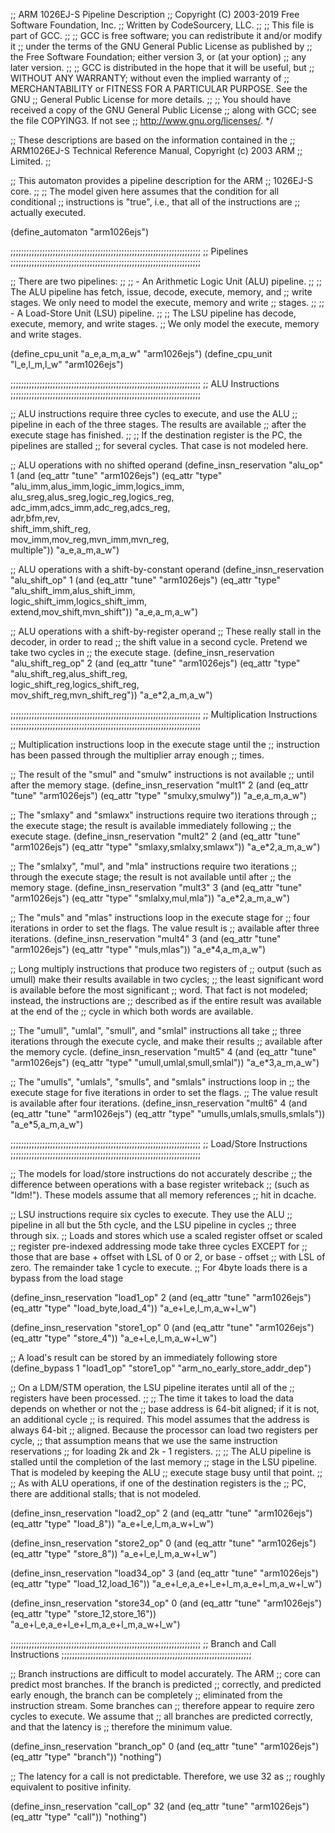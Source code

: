 ;; ARM 1026EJ-S Pipeline Description
;; Copyright (C) 2003-2019 Free Software Foundation, Inc.
;; Written by CodeSourcery, LLC.
;;
;; This file is part of GCC.
;;
;; GCC is free software; you can redistribute it and/or modify it
;; under the terms of the GNU General Public License as published by
;; the Free Software Foundation; either version 3, or (at your option)
;; any later version.
;;
;; GCC is distributed in the hope that it will be useful, but
;; WITHOUT ANY WARRANTY; without even the implied warranty of
;; MERCHANTABILITY or FITNESS FOR A PARTICULAR PURPOSE.  See the GNU
;; General Public License for more details.
;;
;; You should have received a copy of the GNU General Public License
;; along with GCC; see the file COPYING3.  If not see
;; <http://www.gnu.org/licenses/>.  */

;; These descriptions are based on the information contained in the
;; ARM1026EJ-S Technical Reference Manual, Copyright (c) 2003 ARM
;; Limited.
;;

;; This automaton provides a pipeline description for the ARM
;; 1026EJ-S core.
;;
;; The model given here assumes that the condition for all conditional
;; instructions is "true", i.e., that all of the instructions are
;; actually executed.

(define_automaton "arm1026ejs")

;;;;;;;;;;;;;;;;;;;;;;;;;;;;;;;;;;;;;;;;;;;;;;;;;;;;;;;;;;;;;;;;;;;;;;;;
;; Pipelines
;;;;;;;;;;;;;;;;;;;;;;;;;;;;;;;;;;;;;;;;;;;;;;;;;;;;;;;;;;;;;;;;;;;;;;;;

;; There are two pipelines:
;; 
;; - An Arithmetic Logic Unit (ALU) pipeline.
;;
;;   The ALU pipeline has fetch, issue, decode, execute, memory, and
;;   write stages. We only need to model the execute, memory and write
;;   stages.
;;
;; - A Load-Store Unit (LSU) pipeline.
;;
;;   The LSU pipeline has decode, execute, memory, and write stages.
;;   We only model the execute, memory and write stages.

(define_cpu_unit "a_e,a_m,a_w" "arm1026ejs")
(define_cpu_unit "l_e,l_m,l_w" "arm1026ejs")

;;;;;;;;;;;;;;;;;;;;;;;;;;;;;;;;;;;;;;;;;;;;;;;;;;;;;;;;;;;;;;;;;;;;;;;;
;; ALU Instructions
;;;;;;;;;;;;;;;;;;;;;;;;;;;;;;;;;;;;;;;;;;;;;;;;;;;;;;;;;;;;;;;;;;;;;;;;

;; ALU instructions require three cycles to execute, and use the ALU
;; pipeline in each of the three stages.  The results are available
;; after the execute stage has finished.
;;
;; If the destination register is the PC, the pipelines are stalled
;; for several cycles.  That case is not modeled here.

;; ALU operations with no shifted operand
(define_insn_reservation "alu_op" 1 
 (and (eq_attr "tune" "arm1026ejs")
      (eq_attr "type" "alu_imm,alus_imm,logic_imm,logics_imm,\
                       alu_sreg,alus_sreg,logic_reg,logics_reg,\
                       adc_imm,adcs_imm,adc_reg,adcs_reg,\
                       adr,bfm,rev,\
                       shift_imm,shift_reg,\
                       mov_imm,mov_reg,mvn_imm,mvn_reg,\
                       multiple"))
 "a_e,a_m,a_w")

;; ALU operations with a shift-by-constant operand
(define_insn_reservation "alu_shift_op" 1 
 (and (eq_attr "tune" "arm1026ejs")
      (eq_attr "type" "alu_shift_imm,alus_shift_imm,\
                       logic_shift_imm,logics_shift_imm,\
                       extend,mov_shift,mvn_shift"))
 "a_e,a_m,a_w")

;; ALU operations with a shift-by-register operand
;; These really stall in the decoder, in order to read
;; the shift value in a second cycle. Pretend we take two cycles in
;; the execute stage.
(define_insn_reservation "alu_shift_reg_op" 2 
 (and (eq_attr "tune" "arm1026ejs")
      (eq_attr "type" "alu_shift_reg,alus_shift_reg,\
                       logic_shift_reg,logics_shift_reg,\
                       mov_shift_reg,mvn_shift_reg"))
 "a_e*2,a_m,a_w")

;;;;;;;;;;;;;;;;;;;;;;;;;;;;;;;;;;;;;;;;;;;;;;;;;;;;;;;;;;;;;;;;;;;;;;;;
;; Multiplication Instructions
;;;;;;;;;;;;;;;;;;;;;;;;;;;;;;;;;;;;;;;;;;;;;;;;;;;;;;;;;;;;;;;;;;;;;;;;

;; Multiplication instructions loop in the execute stage until the
;; instruction has been passed through the multiplier array enough
;; times.

;; The result of the "smul" and "smulw" instructions is not available
;; until after the memory stage.
(define_insn_reservation "mult1" 2
 (and (eq_attr "tune" "arm1026ejs")
      (eq_attr "type" "smulxy,smulwy"))
 "a_e,a_m,a_w")

;; The "smlaxy" and "smlawx" instructions require two iterations through
;; the execute stage; the result is available immediately following
;; the execute stage.
(define_insn_reservation "mult2" 2
 (and (eq_attr "tune" "arm1026ejs")
      (eq_attr "type" "smlaxy,smlalxy,smlawx"))
 "a_e*2,a_m,a_w")

;; The "smlalxy", "mul", and "mla" instructions require two iterations
;; through the execute stage; the result is not available until after
;; the memory stage.
(define_insn_reservation "mult3" 3
 (and (eq_attr "tune" "arm1026ejs")
      (eq_attr "type" "smlalxy,mul,mla"))
 "a_e*2,a_m,a_w")

;; The "muls" and "mlas" instructions loop in the execute stage for
;; four iterations in order to set the flags.  The value result is
;; available after three iterations.
(define_insn_reservation "mult4" 3
 (and (eq_attr "tune" "arm1026ejs")
      (eq_attr "type" "muls,mlas"))
 "a_e*4,a_m,a_w")

;; Long multiply instructions that produce two registers of
;; output (such as umull) make their results available in two cycles;
;; the least significant word is available before the most significant
;; word.  That fact is not modeled; instead, the instructions are
;; described as if the entire result was available at the end of the
;; cycle in which both words are available.

;; The "umull", "umlal", "smull", and "smlal" instructions all take
;; three iterations through the execute cycle, and make their results
;; available after the memory cycle.
(define_insn_reservation "mult5" 4
 (and (eq_attr "tune" "arm1026ejs")
      (eq_attr "type" "umull,umlal,smull,smlal"))
 "a_e*3,a_m,a_w")

;; The "umulls", "umlals", "smulls", and "smlals" instructions loop in
;; the execute stage for five iterations in order to set the flags.
;; The value result is available after four iterations.
(define_insn_reservation "mult6" 4
 (and (eq_attr "tune" "arm1026ejs")
      (eq_attr "type" "umulls,umlals,smulls,smlals"))
 "a_e*5,a_m,a_w")

;;;;;;;;;;;;;;;;;;;;;;;;;;;;;;;;;;;;;;;;;;;;;;;;;;;;;;;;;;;;;;;;;;;;;;;;
;; Load/Store Instructions
;;;;;;;;;;;;;;;;;;;;;;;;;;;;;;;;;;;;;;;;;;;;;;;;;;;;;;;;;;;;;;;;;;;;;;;;

;; The models for load/store instructions do not accurately describe
;; the difference between operations with a base register writeback
;; (such as "ldm!").  These models assume that all memory references
;; hit in dcache.

;; LSU instructions require six cycles to execute.  They use the ALU
;; pipeline in all but the 5th cycle, and the LSU pipeline in cycles
;; three through six.
;; Loads and stores which use a scaled register offset or scaled
;; register pre-indexed addressing mode take three cycles EXCEPT for
;; those that are base + offset with LSL of 0 or 2, or base - offset
;; with LSL of zero.  The remainder take 1 cycle to execute.
;; For 4byte loads there is a bypass from the load stage

(define_insn_reservation "load1_op" 2
 (and (eq_attr "tune" "arm1026ejs")
      (eq_attr "type" "load_byte,load_4"))
 "a_e+l_e,l_m,a_w+l_w")

(define_insn_reservation "store1_op" 0
 (and (eq_attr "tune" "arm1026ejs")
      (eq_attr "type" "store_4"))
 "a_e+l_e,l_m,a_w+l_w")

;; A load's result can be stored by an immediately following store
(define_bypass 1 "load1_op" "store1_op" "arm_no_early_store_addr_dep")

;; On a LDM/STM operation, the LSU pipeline iterates until all of the
;; registers have been processed.
;;
;; The time it takes to load the data depends on whether or not the
;; base address is 64-bit aligned; if it is not, an additional cycle
;; is required.  This model assumes that the address is always 64-bit
;; aligned.  Because the processor can load two registers per cycle,
;; that assumption means that we use the same instruction reservations
;; for loading 2k and 2k - 1 registers.
;;
;; The ALU pipeline is stalled until the completion of the last memory
;; stage in the LSU pipeline.  That is modeled by keeping the ALU
;; execute stage busy until that point.
;;
;; As with ALU operations, if one of the destination registers is the
;; PC, there are additional stalls; that is not modeled.

(define_insn_reservation "load2_op" 2
 (and (eq_attr "tune" "arm1026ejs")
      (eq_attr "type" "load_8"))
 "a_e+l_e,l_m,a_w+l_w")

(define_insn_reservation "store2_op" 0
 (and (eq_attr "tune" "arm1026ejs")
      (eq_attr "type" "store_8"))
 "a_e+l_e,l_m,a_w+l_w")

(define_insn_reservation "load34_op" 3
 (and (eq_attr "tune" "arm1026ejs")
      (eq_attr "type" "load_12,load_16"))
 "a_e+l_e,a_e+l_e+l_m,a_e+l_m,a_w+l_w")

(define_insn_reservation "store34_op" 0
 (and (eq_attr "tune" "arm1026ejs")
      (eq_attr "type" "store_12,store_16"))
 "a_e+l_e,a_e+l_e+l_m,a_e+l_m,a_w+l_w")

;;;;;;;;;;;;;;;;;;;;;;;;;;;;;;;;;;;;;;;;;;;;;;;;;;;;;;;;;;;;;;;;;;;;;;;;
;; Branch and Call Instructions
;;;;;;;;;;;;;;;;;;;;;;;;;;;;;;;;;;;;;;;;;;;;;;;;;;;;;;;;;;;;;;;;;;;;;;;;

;; Branch instructions are difficult to model accurately.  The ARM
;; core can predict most branches.  If the branch is predicted
;; correctly, and predicted early enough, the branch can be completely
;; eliminated from the instruction stream.  Some branches can
;; therefore appear to require zero cycles to execute.  We assume that
;; all branches are predicted correctly, and that the latency is
;; therefore the minimum value.

(define_insn_reservation "branch_op" 0
 (and (eq_attr "tune" "arm1026ejs")
      (eq_attr "type" "branch"))
 "nothing")

;; The latency for a call is not predictable.  Therefore, we use 32 as
;; roughly equivalent to positive infinity.

(define_insn_reservation "call_op" 32
 (and (eq_attr "tune" "arm1026ejs")
      (eq_attr "type" "call"))
 "nothing")
